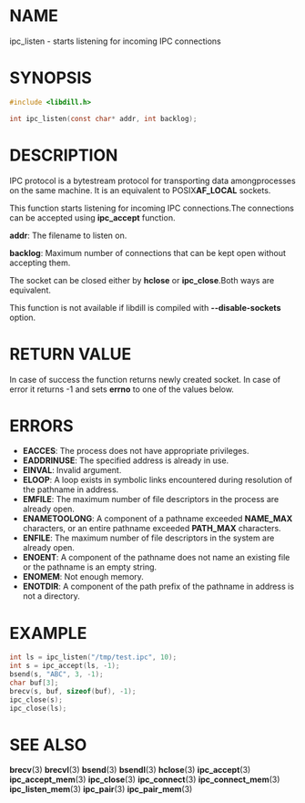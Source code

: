 # NAME

ipc_listen - starts listening for incoming IPC connections

# SYNOPSIS

```c
#include <libdill.h>

int ipc_listen(const char* addr, int backlog);
```

# DESCRIPTION

IPC  protocol is a bytestream protocol for transporting data amongprocesses on the same machine.  It is an equivalent to POSIX**AF_LOCAL** sockets.

This function starts listening for incoming IPC connections.The connections can be accepted using **ipc_accept** function.

**addr**: The filename to listen on.

**backlog**: Maximum number of connections that can be kept open without accepting them.

The socket can be closed either by **hclose** or **ipc_close**.Both ways are equivalent.

This function is not available if libdill is compiled with **--disable-sockets** option.

# RETURN VALUE

In case of success the function returns newly created socket. In case of error it returns -1 and sets **errno** to one of the values below.

# ERRORS

* **EACCES**: The process does not have appropriate privileges.
* **EADDRINUSE**: The specified address is already in use.
* **EINVAL**: Invalid argument.
* **ELOOP**: A loop exists in symbolic links encountered during resolution of the pathname in address.
* **EMFILE**: The maximum number of file descriptors in the process are already open.
* **ENAMETOOLONG**: A component of a pathname exceeded **NAME_MAX** characters, or an entire pathname exceeded **PATH_MAX** characters.
* **ENFILE**: The maximum number of file descriptors in the system are already open.
* **ENOENT**: A component of the pathname does not name an existing file or the pathname is an empty string.
* **ENOMEM**: Not enough memory.
* **ENOTDIR**: A component of the path prefix of the pathname in address is not a directory.

# EXAMPLE

```c
int ls = ipc_listen("/tmp/test.ipc", 10);
int s = ipc_accept(ls, -1);
bsend(s, "ABC", 3, -1);
char buf[3];
brecv(s, buf, sizeof(buf), -1);
ipc_close(s);
ipc_close(ls);
```

# SEE ALSO

**brecv**(3) **brecvl**(3) **bsend**(3) **bsendl**(3) **hclose**(3) **ipc_accept**(3) **ipc_accept_mem**(3) **ipc_close**(3) **ipc_connect**(3) **ipc_connect_mem**(3) **ipc_listen_mem**(3) **ipc_pair**(3) **ipc_pair_mem**(3) 

